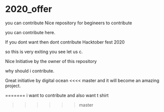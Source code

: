 # 2020_offer

you can contribute 
Nice repository for begineers to contribute

you can contribute here.

If you dont want then dont contribute
Hacktober fest 2020


so this is very exiting you see let us c.


Nice Initiative by the owner of this repository


why should i contribute.

Great initiative by digital ocean
<<<< master
and it will become an amazing project.

=======
 i want to contribute and also want t shirt 
>>>>>> master





